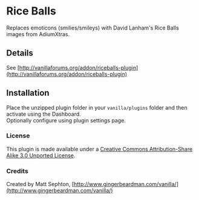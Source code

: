 # Rice Balls

Replaces emoticons (smilies/smileys) with David Lanham's Rice Balls images from AdiumXtras.

## Details
See [http://vanillaforums.org/addon/riceballs-plugin](http://vanillaforums.org/addon/riceballs-plugin)

## Installation
Place the unzipped plugin folder in your `vanilla/plugins` folder and then activate using the Dashboard.  
Optionally configure using plugin settings page.

### License
This plugin is made available under a [Creative Commons Attribution-Share Alike 3.0 Unported License](http://creativecommons.org/licenses/by-sa/3.0).

### Credits
Created by Matt Sephton, [http://www.gingerbeardman.com/vanilla/](http://www.gingerbeardman.com/vanilla/)